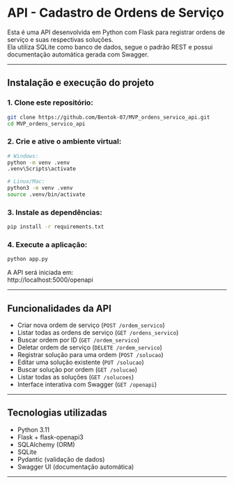 # API - Cadastro de Ordens de Serviço

Esta é uma API desenvolvida em Python com Flask para registrar ordens de serviço e suas respectivas soluções.  
Ela utiliza SQLite como banco de dados, segue o padrão REST e possui documentação automática gerada com Swagger.

---

## Instalação e execução do projeto

### 1. Clone este repositório:
```bash
git clone https://github.com/Bentok-07/MVP_ordens_servico_api.git
cd MVP_ordens_servico_api
```

### 2. Crie e ative o ambiente virtual:
```bash
# Windows:
python -m venv .venv
.venv\Scripts\activate

# Linux/Mac:
python3 -m venv .venv
source .venv/bin/activate
```

### 3. Instale as dependências:
```bash
pip install -r requirements.txt
```

### 4. Execute a aplicação:
```bash
python app.py
```

A API será iniciada em:  
 http://localhost:5000/openapi

---

##  Funcionalidades da API

-  Criar nova ordem de serviço (`POST /ordem_servico`)
-  Listar todas as ordens de serviço (`GET /ordens_servico`)
-  Buscar ordem por ID (`GET /ordem_servico`)
-  Deletar ordem de serviço (`DELETE /ordem_servico`)
-  Registrar solução para uma ordem (`POST /solucao`)
-  Editar uma solução existente (`PUT /solucao`)
-  Buscar solução por ordem (`GET /solucao`)
-  Listar todas as soluções (`GET /solucoes`)
-  Interface interativa com Swagger (`GET /openapi`)

---

## Tecnologias utilizadas

- Python 3.11
- Flask + flask-openapi3
- SQLAlchemy (ORM)
- SQLite
- Pydantic (validação de dados)
- Swagger UI (documentação automática)

---

